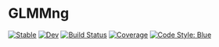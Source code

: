 # GLMMng

[![Stable](https://img.shields.io/badge/docs-stable-blue.svg)](https://dmbates.github.io/GLMMng.jl/stable/)
[![Dev](https://img.shields.io/badge/docs-dev-blue.svg)](https://dmbates.github.io/GLMMng.jl/dev/)
[![Build Status](https://github.com/dmbates/GLMMng.jl/actions/workflows/CI.yml/badge.svg?branch=main)](https://github.com/dmbates/GLMMng.jl/actions/workflows/CI.yml?query=branch%3Amain)
[![Coverage](https://codecov.io/gh/dmbates/GLMMng.jl/branch/main/graph/badge.svg)](https://codecov.io/gh/dmbates/GLMMng.jl)
[![Code Style: Blue](https://img.shields.io/badge/code%20style-blue-4495d1.svg)](https://github.com/invenia/BlueStyle)
